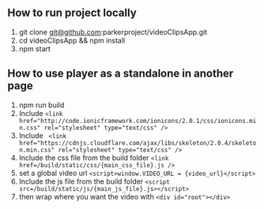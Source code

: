 ## How to run project locally
1. git clone git@github.com:parkerproject/videoClipsApp.git
2. cd videoClipsApp && npm install
3. npm start

## How to use player as a standalone in another page
1. npm run build
2. Include  ```<link href="http://code.ionicframework.com/ionicons/2.0.1/css/ionicons.min.css" rel="stylesheet" type="text/css" /> ```
3. Include  ``` <link href="https://cdnjs.cloudflare.com/ajax/libs/skeleton/2.0.4/skeleton.min.css" rel="stylesheet" type="text/css" />```
4. Include the css file from the build folder ```<link href=/build/static/css/{main_css_file}.js /> ```
5. set a global video url ```<script>window.VIDEO_URL = {video_url}</script> ```
6. Include the js file from the build folder ```<script src=/build/static/js/{main_js_file}.js></script> ```
7. then wrap where you want the video with ```<div id="root"></div>```

